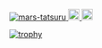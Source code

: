 <p align="left">
  <a href="https://github.com/mars-tatsuru/mars-tatsuru/">
    <img src="https://komarev.com/ghpvc/?username=mars-tatsuru" alt="mars-tatsuru" />
  </a>
  <a href="http://twitter.com/mars-tatsuru">
    <img height="20" src="https://img.shields.io/twitter/follow/mars-tatsuru?label=Twitter&logo=twitter&style=flat" />
  </a>
  <a href="https://github.com/mars-tatsuru">
    <img height="20" src="https://img.shields.io/github/followers/mars-tatsuru?label=follow&logo=github&style=flat" />
  </a>
</p>

[![trophy](https://github-profile-trophy.vercel.app/?username=mars-tatsuru&margin-w=20&no-bg=true&theme=flat)](https://github.com/mars-tatsuru/github-profile-trophy)


<!--
**mars-tatsuru/mars-tatsuru** is a ✨ _special_ ✨ repository because its `README.md` (this file) appears on your GitHub profile.

Here are some ideas to get you started:

- 🔭 I’m currently working on ...
- 🌱 I’m currently learning ...
- 👯 I’m looking to collaborate on ...
- 🤔 I’m looking for help with ...
- 💬 Ask me about ...
- 📫 How to reach me: ...
- 😄 Pronouns: ...
- ⚡ Fun fact: ...
-->
